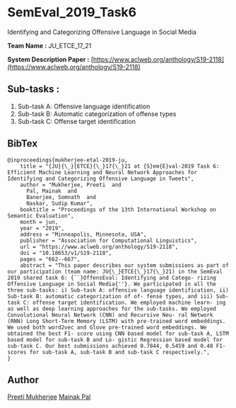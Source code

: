 # SemEval_2019_Task6 
Identifying and Categorizing Offensive Language in Social Media 

**Team Name :** JU_ETCE_17_21

**System Description Paper :** [https://www.aclweb.org/anthology/S19-2118](https://www.aclweb.org/anthology/S19-2118)

## Sub-tasks :
1. Sub-task A: Offensive language identification
2. Sub-task B: Automatic categorization of offense types
3. Sub-task C: Offense target identification

## BibTex

```
@inproceedings{mukherjee-etal-2019-ju,
    title = "{JU}{\_}{ETCE}{\_}17{\_}21 at {S}em{E}val-2019 Task 6: Efficient Machine Learning and Neural Network Approaches for Identifying and Categorizing Offensive Language in Tweets",
    author = "Mukherjee, Preeti  and
      Pal, Mainak  and
      Banerjee, Somnath  and
      Naskar, Sudip Kumar",
    booktitle = "Proceedings of the 13th International Workshop on Semantic Evaluation",
    month = jun,
    year = "2019",
    address = "Minneapolis, Minnesota, USA",
    publisher = "Association for Computational Linguistics",
    url = "https://www.aclweb.org/anthology/S19-2118",
    doi = "10.18653/v1/S19-2118",
    pages = "662--667",
    abstract = "This paper describes our system submissions as part of our participation (team name: JU{\_}ETCE{\_}17{\_}21) in the SemEval 2019 shared task 6: {``}OffensEval: Identifying and Catego- rizing Offensive Language in Social Media{''}. We participated in all the three sub-tasks: i) Sub-task A: offensive language identification, ii) Sub-task B: automatic categorization of of- fense types, and iii) Sub-task C: offense target identification. We employed machine learn- ing as well as deep learning approaches for the sub-tasks. We employed Convolutional Neural Network (CNN) and Recursive Neu- ral Network (RNN) Long Short-Term Memory (LSTM) with pre-trained word embeddings. We used both word2vec and Glove pre-trained word embeddings. We obtained the best F1- score using CNN based model for sub-task A, LSTM based model for sub-task B and Lo- gistic Regression based model for sub-task C. Our best submissions achieved 0.7844, 0.5459 and 0.48 F1-scores for sub-task A, sub-task B and sub-task C respectively.",
}
```

## Author

[Preeti Mukherjee](https://github.com/preeti98)
[Mainak Pal](https://github.com/mpalrocks)
